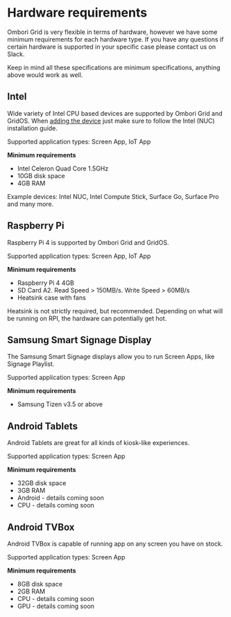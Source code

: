# Hardware requirements
Ombori Grid is very flexible in terms of hardware, however we have some minimum requirements for each hardware type. If you have any questions if certain hardware is supported in your specific case please contact us on Slack.

Keep in mind all these specifications are minimum specifications, anything above would work as well.

## Intel
Wide variety of Intel CPU based devices are supported by Ombori Grid and GridOS. When [adding the device](/concepts/adding-device/) just make sure to follow the Intel (NUC) installation guide.

Supported application types: Screen App, IoT App

**Minimum requirements**

- Intel Celeron Quad Core 1.5GHz
- 10GB disk space
- 4GB RAM

Example devices: Intel NUC, Intel Compute Stick, Surface Go, Surface Pro and many more.

## Raspberry Pi
Raspberry Pi 4 is supported by Ombori Grid and GridOS.

Supported application types: Screen App, IoT App

**Minimum requirements**
- Raspberry Pi 4 4GB
- SD Card A2. Read Speed > 150MB/s. Write Speed > 60MB/s
- Heatsink case with fans

Heatsink is not strictly required, but recommended. Depending on what will be running on RPI, the hardware can potentially get hot.

## Samsung Smart Signage Display
The Samsung Smart Signage displays allow you to run Screen Apps, like Signage Playlist.

Supported application types: Screen App

**Minimum requirements**

- Samsung Tizen v3.5 or above

## Android Tablets
Android Tablets are great for all kinds of kiosk-like experiences.

Supported application types: Screen App

**Minimum requirements**

- 32GB disk space
- 3GB RAM
- Android - details coming soon
- CPU - details coming soon

## Android TVBox
Android TVBox is capable of running app on any screen you have on stock.

Supported application types: Screen App

**Minimum requirements**

- 8GB disk space
- 2GB RAM
- CPU - details coming soon
- GPU - details coming soon
